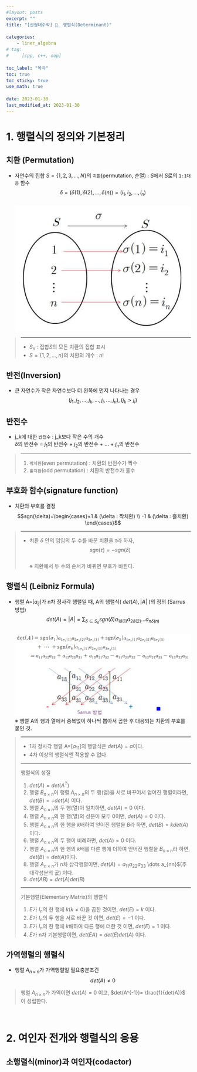 ```yaml
---
#layout: posts
excerpt: ""
title: "[선형대수학] 📂. 행렬식(Determinant)"

categories:
    - liner_algebra
# tag:
#     [cpp, c++, oop]

toc_label: "목차"
toc: true
toc_sticky: true
use_math: true

date: 2023-01-30
last_modified_at: 2023-01-30
---
```


# 1. 행렬식의 정의와 기본정리
## 치환 (Permutation)
- 자연수의 집합 $S=\{1, 2, 3, \dots, N\}$의 `치환`(permutation, 순열) : $S$에서 $S$로의 `1:1대응` 함수  
$$\delta=( \delta(1), \delta(2), \dots, \delta(n) )=(i_1, i_2, \dots, i_n)$$  
![image](../../assets/images/liner_algebra/04_determinant/permutation.png)  
> ---
> - $S_n$ : 집합$S$의 모든 치환의 집합 표시  
> - $S=\{1, 2, \dots, n\}$의 치환의 개수 : $n!$  

## 반전(Inversion)
- 큰 자연수가 작은 자연수보다 더 왼쪽에 먼저 나타나는 경우  
$$(j_1, j_2, \dots, j_k, \dots, j_i, \dots, j_n), (j_k > j_i)$$  

## 반전수
- j_k에 대한 `반전수` : j_k보다 작은 수의 개수  
$\delta$의 반전수 = $j_1$의 반전수 + $j_2$의 반전수 + $\dots$ + $j_n$의 반전수  
> ---
> 1. `짝치환`(even permutation) : 치환의 반전수가 짝수  
> 2. `홀치환`(odd permutation) : 치환의 반전수가 홀수  

## 부호화 함수(signature function)
- 치환의 부호를 결정  
$$sgn(\delta)=\begin{cases}+1 & (\delta : 짝치환) \\ -1 & (\delta : 홀치환) \end{cases}$$
>
> ---
> - 치환 $\delta$ 안의 임임의 두 수를 바꾼 치환을 $\tau$라 하자,  
> $$sgn(\tau) = -sgn(\delta)$$  
> ※ 치환에서 두 수의 순서가 바뀌면 부호가 바뀐다.  

## 행렬식 (Leibniz Formula)
- 행렬 A=[$a_{ij}$]가 n차 정사각 행렬일 때, A의 행렬식( $det(A), |A|$ )의 정의  (Sarrus 방법)
$$det(A) = |A| = \sum_{\delta \in S_n} {sgn(\delta)a_{1 \delta(1)}a_{2 \delta(2)} \dots a_{n \delta(n)}}$$  
![image](../../assets/images/liner_algebra/04_determinant/sarrus.png)  
※ 행렬 A의 행과 열에서 중복없이 하나씩 뽑아서 곱한 후 대응되는 치환의 부호를 붙인 것.  
> ---
> - 1차 정사각 행렬 A=[$a_{11}$]의 행렬식은 $det(A)=a$이다.  
> - 4차 이상의 행렬식엔 적용할 수 없다.  
>  
> ---
> 행렬식의 성질  
> 1. $det(A) = det(A^T)$  
> 2. 행렬 $B_{n \times n}$이 행렬 $A_{n \times n}$의 두 행(열)을 서로 바꾸어서 얻어진 행렬이라면, $det(B) = -det(A)$ 이다.  
> 3. 행렬 $A_{n \times n}$의 두 행(열)이 일치하면, $det(A) = 0$ 이다.  
> 4. 행렬 $A_{n \times n}$의 한 행(열)의 성분이 모두 $0$이면, $det(A) = 0$ 이다.  
> 5. 행렬 $A_{n \times n}$의 한 행을 $k$배하여 얻어진 행렬을 $B$라 하면, $det(B) = kdet(A)$ 이다.  
> 6. 행렬 $A_{n \times n}$의 두 행이 비례하면, $det(A)=0$ 이다.  
> 7. 행렬 $A_{n \times n}$의 한 행의 $k$배를 다른 행에 더하여 얻어진 행렬을 $B_{n \times n}$라 하면, $det(B) = det(A)$이다.  
> 8. 행렬 $A_{n \times n}$가 n차 삼각행렬이면, $det(A)=a_{11}a_{22}a_{33}$ \dots a_{nn}$(주대각성분의 곲) 이다.  
> 9. $det(AB) = det(A)det(B)$  
>
> ---
> 기본행렬(Elementary Matrix)의 행렬식  
> 1. $E$가 $I_n$의 한 행에 $k(k\ne0)$을 곱한 것이면, $det(E)=k$ 이다.  
> 2. $E$가 $I_n$의 두 행을 서로 바꾼 것 이면, $det(E)=-1$ 이다.  
> 3. $E$가 $I_n$의 한 행에 $k$배하여 다른 행에 더한 것 이면, $det(E)=1$ 이다.  
> 4. $E$가 n차 기본행렬이면, $det(EA) = det(E)det(A)$ 이다.  

## 가역행렬의 행렬식
- 행렬 $A_{n \times n}$가 가역행렬일 필요충분조건  
$$det(A) \ne 0$$  
> 행렬 $A_{n \times n}$가 가역이면 $det(A)=0$ 이고, $det(A^{-1})= \frac{1}{det(A)}$ 이 성립한다.

<br>

# 2. 여인자 전개와 행렬식의 응용
## 소행렬식(minor)과 여인자(codactor)



